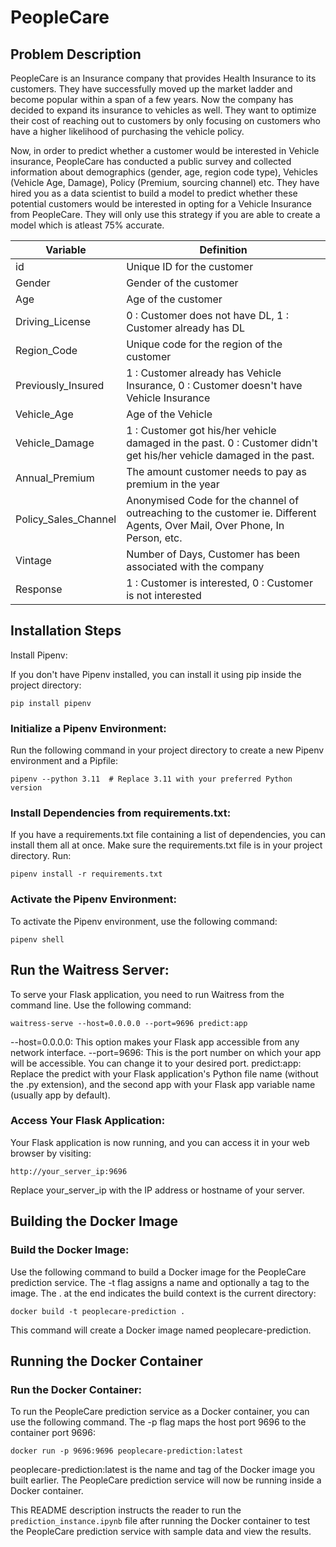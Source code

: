 # PeopleCare

## Problem Description

PeopleCare is an Insurance company that provides Health Insurance to its customers. They have successfully moved up the market ladder and become popular within a span of a few years. Now the company has decided to expand its insurance to vehicles as well. They want to optimize their cost of reaching out to customers by only focusing on customers who have a higher likelihood of purchasing the vehicle policy.

Now, in order to predict whether a customer would be interested in Vehicle insurance, PeopleCare has conducted a public survey and collected information about demographics (gender, age, region code type), Vehicles (Vehicle Age, Damage), Policy (Premium, sourcing channel) etc. They have hired you as a data scientist to build a model to predict whether these potential customers would be interested in opting for a Vehicle Insurance from PeopleCare. They will only use this strategy if you are able to create a model which is atleast 75% accurate.

| **Variable** | **Definition** |
| --- | --- |
| id | Unique ID for the customer |
| Gender | Gender of the customer |
| Age | Age of the customer |
| Driving\_License | 0 : Customer does not have DL, 1 : Customer already has DL |
| Region\_Code | Unique code for the region of the customer |
| Previously\_Insured | 1 : Customer already has Vehicle Insurance, 0 : Customer doesn't have Vehicle Insurance |
| Vehicle\_Age | Age of the Vehicle  |
| Vehicle\_Damage | 1 : Customer got his/her vehicle damaged in the past. 0 : Customer didn't get his/her vehicle damaged in the past. |
| Annual\_Premium | The amount customer needs to pay as premium in the year |
| Policy\_Sales\_Channel | Anonymised Code for the channel of outreaching to the customer ie. Different Agents, Over Mail, Over Phone, In Person, etc. |
| Vintage | Number of Days, Customer has been associated with the company |
| Response | 1 :  Customer is interested, 0 : Customer is not interested |

## Installation Steps
Install Pipenv:

If you don't have Pipenv installed, you can install it using pip inside the project directory:
``````
pip install pipenv
```````

### Initialize a Pipenv Environment:

Run the following command in your project directory to create a new Pipenv environment and a Pipfile:

``````
pipenv --python 3.11  # Replace 3.11 with your preferred Python version
``````
### Install Dependencies from requirements.txt:

If you have a requirements.txt file containing a list of dependencies, you can install them all at once. Make sure the requirements.txt file is in your project directory. Run:
``````
pipenv install -r requirements.txt
``````

### Activate the Pipenv Environment:

To activate the Pipenv environment, use the following command:
``````
pipenv shell
``````

## Run the Waitress Server:

To serve your Flask application, you need to run Waitress from the command line. Use the following command:

``````
waitress-serve --host=0.0.0.0 --port=9696 predict:app
``````
--host=0.0.0.0: This option makes your Flask app accessible from any network interface.
--port=9696: This is the port number on which your app will be accessible. You can change it to your desired port.
predict:app: Replace the predict with your Flask application's Python file name (without the .py extension), and the second app with your Flask app variable name (usually app by default).

### Access Your Flask Application:

Your Flask application is now running, and you can access it in your web browser by visiting:

``````
http://your_server_ip:9696
``````
Replace your_server_ip with the IP address or hostname of your server.

## Building the Docker Image

### Build the Docker Image:

Use the following command to build a Docker image for the PeopleCare prediction service. The -t flag assigns a name and optionally a tag to the image. The . at the end indicates the build context is the current directory:

``````
docker build -t peoplecare-prediction .
``````
This command will create a Docker image named peoplecare-prediction.

## Running the Docker Container

### Run the Docker Container:

To run the PeopleCare prediction service as a Docker container, you can use the following command. The -p flag maps the host port 9696 to the container port 9696:

``````
docker run -p 9696:9696 peoplecare-prediction:latest
``````
peoplecare-prediction:latest is the name and tag of the Docker image you built earlier.
The PeopleCare prediction service will now be running inside a Docker container.


This README description instructs the reader to run the `prediction_instance.ipynb` file after running the Docker container to test the PeopleCare prediction service with sample data and view the results.
